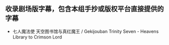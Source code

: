 ## 收录剧场版字幕，包含本组手抄或版权平台直接提供的字幕

- 七人魔法使 天空图书馆与真红魔王 / Gekijouban Trinity Seven - Heavens Library to Crimson Lord
